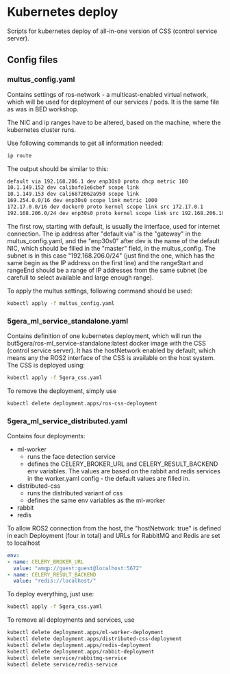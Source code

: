 # Kubernetes deploy

Scripts for kubernetes deploy of all-in-one version of CSS (control service server). 


## Config files

### multus_config.yaml

Contains settings of ros-network - a multicast-enabled virtual network, which will be used for deployment of our services / pods. It is the same file as was in BED workshop.

The NIC and ip ranges have to be altered, based on the machine, where the kubernetes cluster runs. 

Use following commands to get all information needed:
```bash
ip route
```

The output should be similar to this:

```bash
default via 192.168.206.1 dev enp30s0 proto dhcp metric 100 
10.1.149.152 dev calibafe1e6cbef scope link 
10.1.149.153 dev cali6872062a950 scope link 
169.254.0.0/16 dev enp30s0 scope link metric 1000 
172.17.0.0/16 dev docker0 proto kernel scope link src 172.17.0.1 
192.168.206.0/24 dev enp30s0 proto kernel scope link src 192.168.206.196 metric 100
```

The first row, starting with default, is usually the interface, used for internet connection. The ip address after "default via" is the "gateway" in the multus_config.yaml, and the "enp30s0" after dev is the name of the default NIC, which should be filled in the "master" field, in the multus_config. The subnet is in this case "192.168.206.0/24" (just find the one, which has the same begin as the IP address on the first line) and the rangeStart and rangeEnd should be a range of IP addresses from the same subnet (be carefull to select available and large enough range).  
 
To apply the multus settings, following command should be used:

```bash
kubectl apply -f multus_config.yaml
```


### 5gera_ml_service_standalone.yaml

Contains definition of one kubernetes deployment, which will run the but5gera/ros-ml_service-standalone:latest docker image with the CSS (control service server). It has the hostNetwork enabled by default, which means any the ROS2 interface of the CSS is available on the host system. The CSS is deployed using:

```bash
kubectl apply -f 5gera_css.yaml
```

To remove the deployment, simply use

```bash
kubectl delete deployment.apps/ros-css-deployment
```


### 5gera_ml_service_distributed.yaml

Contains four deployments:

* ml-worker
  * runs the face detection service
  * defines the CELERY_BROKER_URL and CELERY_RESULT_BACKEND env variables. The values are based on the rabbit and redis services in the worker.yaml config - the default values are filled in. 
* distributed-css
  * runs the distributed variant of css
  * defines the same env variables as the ml-worker
* rabbit
* redis

To allow ROS2 connection from the host, the "hostNetwork: true" is defined in each Deployment (four in total) and URLs for RabbitMQ and Redis are set to localhost

```yaml
env:
- name: CELERY_BROKER_URL
  value: "amqp://guest:guest@localhost:5672"
- name: CELERY_RESULT_BACKEND
  value: "redis://localhost/"
```

To deploy everything, just use:

```bash
kubectl apply -f 5gera_css.yaml
```

To remove all deployments and services, use

```bash
kubectl delete deployment.apps/ml-worker-deployment
kubectl delete deployment.apps/distributed-css-deployment
kubectl delete deployment.apps/redis-deployment
kubectl delete deployment.apps/rabbit-deployment
kubectl delete service/rabbitmq-service
kubectl delete service/redis-service
```



